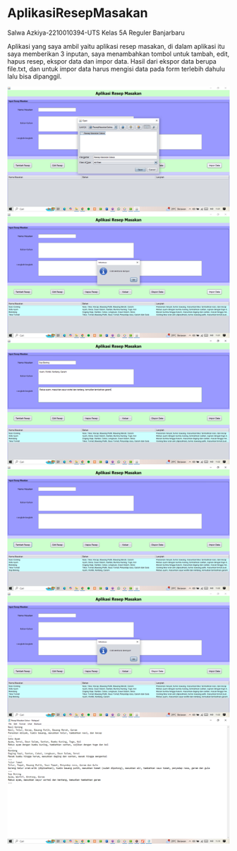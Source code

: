# AplikasiResepMasakan
 Salwa Azkiya-2210010394-UTS
Kelas 5A Reguler Banjarbaru

Aplikasi yang saya ambil yaitu aplikasi resep masakan, di dalam aplikasi itu saya memberikan 3 inputan, saya menambahkan tombol untuk tambah, edit, hapus resep, ekspor data dan impor data. 
Hasil dari ekspor data berupa file.txt, dan untuk impor data harus mengisi data pada form terlebih dahulu lalu bisa dipanggil.

![alt text](https://github.com/Salwaazkiya/AplikasiResepMasakan/blob/main/Screenshot%20Hasil/Screenshot%201.png?raw=true)
![alt text](https://github.com/Salwaazkiya/AplikasiResepMasakan/blob/main/Screenshot%20Hasil/Screenshot%202.png?raw=true)
![alt text](https://github.com/Salwaazkiya/AplikasiResepMasakan/blob/main/Screenshot%20Hasil/Screenshot%203.png?raw=true)
![alt text](https://github.com/Salwaazkiya/AplikasiResepMasakan/blob/main/Screenshot%20Hasil/Screenshot%204.png?raw=true)
![alt text](https://github.com/Salwaazkiya/AplikasiResepMasakan/blob/main/Screenshot%20Hasil/Screenshot%205.png?raw=true)
![alt text](https://github.com/Salwaazkiya/AplikasiResepMasakan/blob/main/Screenshot%20Hasil/Screenshot%206.png?raw=true)
